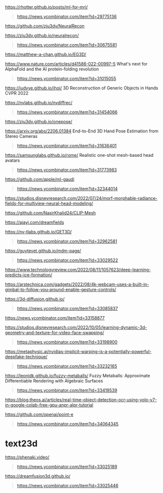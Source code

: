 https://rhotter.github.io/posts/ml-for-mri/
> https://news.ycombinator.com/item?id=29775136

https://github.com/zju3dv/NeuralRecon

https://zju3dv.github.io/neuralrecon/
> https://news.ycombinator.com/item?id=30675581

https://matthew-a-chan.github.io/EG3D/

https://www.nature.com/articles/d41586-022-00997-5 What's next for AlphaFold and the AI protein-folding revolution
> https://news.ycombinator.com/item?id=31015055

https://judyye.github.io/ihoi/ 3D Reconstruction of Generic Objects in Hands CVPR 2022

https://nvlabs.github.io/nvdiffrec/
> https://news.ycombinator.com/item?id=31454066

https://zju3dv.github.io/onepose/

https://arxiv.org/abs/2206.01384 End-to-End 3D Hand Pose Estimation from Stereo Cameras
> https://news.ycombinator.com/item?id=31636401

https://samsunglabs.github.io/rome/ Realistic one-shot mesh-based head avatars
> https://news.ycombinator.com/item?id=31773983

https://github.com/apple/ml-gaudi
> https://news.ycombinator.com/item?id=32344014

https://studios.disneyresearch.com/2022/07/24/morf-morphable-radiance-fields-for-multiview-neural-head-modeling/

https://github.com/NasirKhalid24/CLIP-Mesh

https://ajayj.com/dreamfields

https://nv-tlabs.github.io/GET3D/
> https://news.ycombinator.com/item?id=32962581

https://guytevet.github.io/mdm-page/
> https://news.ycombinator.com/item?id=33029522

https://www.technologyreview.com/2022/08/11/1057623/deep-learning-predicts-ice-formation/

https://arstechnica.com/gadgets/2022/08/4k-webcam-uses-a-built-in-gimbal-to-follow-you-around-enable-gesture-controls/

https://3d-diffusion.github.io/
> https://news.ycombinator.com/item?id=33085837

https://news.ycombinator.com/item?id=33158877

https://studios.disneyresearch.com/2022/10/05/learning-dynamic-3d-geometry-and-texture-for-video-face-swapping/
> https://news.ycombinator.com/item?id=33198900

https://metaphysic.ai/nvidias-implicit-warping-is-a-potentially-powerful-deepfake-technique/
> https://news.ycombinator.com/item?id=33232165

https://leonidk.github.io/fuzzy-metaballs/ Fuzzy Metaballs: Approximate Differentiable Rendering with Algebraic Surfaces
> https://news.ycombinator.com/item?id=33419539

https://blog.theos.ai/articles/real-time-object-detection-ocr-using-yolo-v7-in-google-colab-free-gpu-anpr-alpr-tutorial

https://github.com/openai/point-e
> https://news.ycombinator.com/item?id=34064345

# text23d
https://phenaki.video/
> https://news.ycombinator.com/item?id=33025189

https://dreamfusion3d.github.io/
> https://news.ycombinator.com/item?id=33025446

